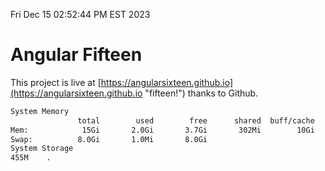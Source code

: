Fri Dec 15 02:52:44 PM EST 2023

# Angular Fifteen


This project is live at [https://angularsixteen.github.io](https://angularsixteen.github.io "fifteen!") thanks to Github.

```bash
System Memory
               total        used        free      shared  buff/cache   available
Mem:            15Gi       2.0Gi       3.7Gi       302Mi        10Gi        13Gi
Swap:          8.0Gi       1.0Mi       8.0Gi
System Storage
455M	.
